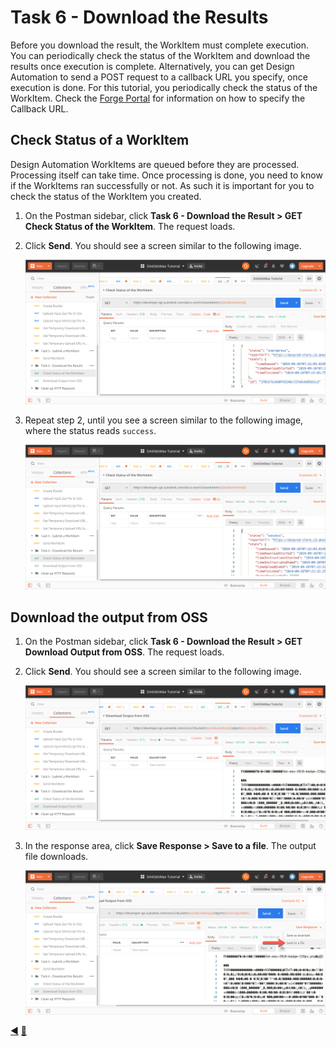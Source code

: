 # Task 6 - Download the Results

Before you download the result, the WorkItem must complete execution. You can periodically check the status of the WorkItem and download the results once execution is complete. Alternatively, you can get Design Automation to send a POST request to a callback URL you specify, once execution is done. For this tutorial, you periodically check the status of the WorkItem. Check the [Forge Portal](https://forge.autodesk.com/en/docs/design-automation/v3/developers_guide/callbacks/) for information on how to specify the Callback URL.



## Check Status of a WorkItem

Design Automation WorkItems are queued before they are processed. Processing itself can take time. Once processing is done, you need to know if the WorkItems ran successfully or not. As such it is important for you to check the status of the WorkItem you created.

1. On the Postman sidebar, click **Task 6 - Download the Result > GET Check Status of the WorkItem**. The request loads.

2. Click **Send**. You should see a screen similar to the following image.

    ![WorkItem Status check result](../images/task6-check_status.png "WorkItem Status check result")

3. Repeat step 2, until you see a screen similar to the following image, where the status reads `success`.

    ![WorkItem Status check result](../images/task6-final_status.png "WorkItem Status check result")

## Download the output from OSS

1. On the Postman sidebar, click **Task 6 - Download the Result > GET Download Output from OSS**. The request loads.

2. Click **Send**. You should see a screen similar to the following image.

    ![Download Result](../images/task6-download_step_1.png "Download Result")

3. In the response area, click **Save Response > Save to a file**. The output file downloads.

    ![Download Result](../images/task6-download_step_2.png "Download Result")


[:arrow_backward:](task-5.md)  [:arrow_up_small:](../readme.md) 